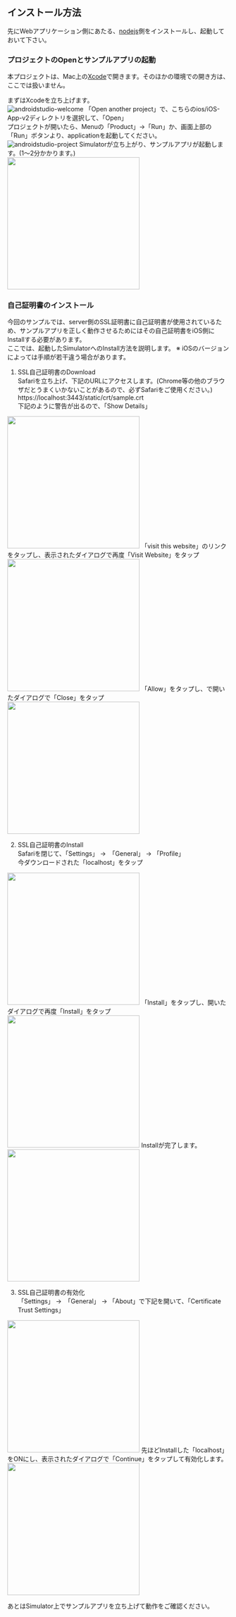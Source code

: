 ## インストール方法
先にWebアプリケーション側にあたる、[nodejs](../nodejs/README.md)側をインストールし、起動しておいて下さい。

### プロジェクトのOpenとサンプルアプリの起動
本プロジェクトは、Mac上の[Xcode](https://developer.apple.com/jp/xcode/)で開きます。そのほかの環境での開き方は、ここでは扱いません。  

まずはXcodeを立ち上げます。  
![androidstudio-welcome](docimg/xcode_open.png)
「Open another project」で、こちらのios/iOS-App-v2ディレクトリを選択して、「Open」  
プロジェクトが開いたら、Menuの「Product」→「Run」か、画面上部の「Run」ボタンより、applicationを起動してください。
![androidstudio-project](docimg/xcode_project.png)
Simulatorが立ち上がり、サンプルアプリが起動します。(1〜2分かかります。)  
<img src="docimg/simu_start.png" width="300">

### 自己証明書のインストール
今回のサンプルでは、server側のSSL証明書に自己証明書が使用されているため、サンプルアプリを正しく動作させるためにはその自己証明書をiOS側にInstallする必要があります。  
ここでは、起動したSimulatorへのInstall方法を説明します。
※ iOSのバージョンによっては手順が若干違う場合があります。

1. SSL自己証明書のDownload  
Safariを立ち上げ、下記のURLにアクセスします。(Chrome等の他のブラウザだとうまくいかないことがあるので、必ずSafariをご使用ください。)  
https://localhost:3443/static/crt/sample.crt  
下記のように警告が出るので、「Show Details」  
<img src="docimg/simu_warn.png" width="300">  
「visit this website」のリンクをタップし、表示されたダイアログで再度「Visit Website」をタップ  
<img src="docimg/simu_warn-detail.png" width="300">  
「Allow」をタップし、で開いたダイアログで「Close」をタップ  
<img src="docimg/simu_allow-download.png" width="300">  

2. SSL自己証明書のInstall  
Safariを閉じて、「Settings」 →　「General」 → 「Profile」  
今ダウンロードされた「localhost」をタップ  
<img src="docimg/simu_profile.png" width="300">  
「Install」をタップし、開いたダイアログで再度「Install」をタップ  
<img src="docimg/simu_install-profile.png" width="300">  
Installが完了します。  
<img src="docimg/simu_success.png" width="300">  

3. SSL自己証明書の有効化  
「Settings」 →　「General」 → 「About」で下記を開いて、「Certificate Trust Settings」  
<img src="docimg/simu_about.png" width="300">  
先ほどInstallした「localhost」をONにし、表示されたダイアログで「Continue」をタップして有効化します。  
<img src="docimg/simu_trust.png" width="300">  

あとはSimulator上でサンプルアプリを立ち上げて動作をご確認ください。
